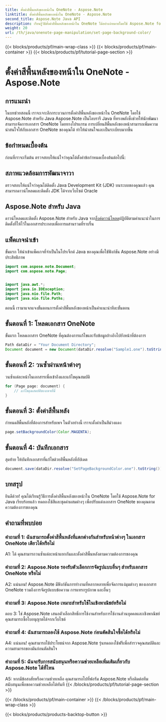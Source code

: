 ```yaml
---
title: ตั้งค่าสีพื้นหลังของหน้าใน OneNote - Aspose.Note
linktitle: ตั้งค่าสีพื้นหลังของหน้าใน OneNote - Aspose.Note
second_title: Aspose.Note Java API
description: เรียนรู้วิธีตั้งค่าสีพื้นหลังของหน้าใน OneNote ได้อย่างง่ายดายโดยใช้ Aspose.Note for Java เพิ่มความดึงดูดสายตาให้กับเอกสารของคุณด้วยบทช่วยสอนง่ายๆ นี้
weight: 20
url: /th/java/onenote-page-manipulation/set-page-background-color/
---
```


{{< blocks/products/pf/main-wrap-class >}}
{{< blocks/products/pf/main-container >}}
{{< blocks/products/pf/tutorial-page-section >}}

# ตั้งค่าสีพื้นหลังของหน้าใน OneNote - Aspose.Note

## การแนะนำ

ในบทช่วยสอนนี้ เราจะเจาะลึกกระบวนการตั้งค่าสีพื้นหลังของหน้าใน OneNote โดยใช้ Aspose.Note สำหรับ Java Aspose.Note เป็นไลบรารี Java ที่ทรงพลังซึ่งช่วยให้นักพัฒนาสามารถจัดการเอกสาร OneNote โดยทางโปรแกรม การเปลี่ยนสีพื้นหลังของหน้าสามารถเพิ่มความน่าสนใจให้กับเอกสาร OneNote ของคุณได้ ทำให้น่าสนใจและเป็นระเบียบมากขึ้น

## ข้อกำหนดเบื้องต้น

ก่อนที่เราจะเริ่มต้น ตรวจสอบให้แน่ใจว่าคุณได้ตั้งค่าข้อกำหนดเบื้องต้นต่อไปนี้:

## สภาพแวดล้อมการพัฒนาจาวา

ตรวจสอบให้แน่ใจว่าคุณได้ติดตั้ง Java Development Kit (JDK) บนระบบของคุณแล้ว คุณสามารถดาวน์โหลดและติดตั้ง JDK ได้จากเว็บไซต์ Oracle

## Aspose.Note สำหรับ Java

 ดาวน์โหลดและติดตั้ง Aspose.Note สำหรับ Java จาก[ลิ้งค์ดาวน์โหลด](https://releases.aspose.com/note/java/)ปฏิบัติตามคำแนะนำในการติดตั้งที่ให้ไว้ในเอกสารประกอบเพื่อการผสานรวมที่ราบรื่น

## แพ็คเกจนำเข้า

ขั้นแรก ให้นำเข้าแพ็คเกจที่จำเป็นในโปรเจ็กต์ Java ของคุณเพื่อใช้ฟังก์ชัน Aspose.Note อย่างมีประสิทธิภาพ

```java
import com.aspose.note.Document;
import com.aspose.note.Page;


import java.awt.*;
import java.io.IOException;
import java.nio.file.Path;
import java.nio.file.Paths;
```

ตอนนี้ เรามาแจกแจงขั้นตอนการตั้งค่าสีพื้นหลังของหน้าเป็นคำแนะนำทีละขั้นตอน

## ขั้นตอนที่ 1: โหลดเอกสาร OneNote

ขั้นแรก โหลดเอกสาร OneNote ที่คุณต้องการแก้ไขและรับข้อมูลอ้างอิงไปยังหน้าที่ต้องการ

```java
Path dataDir = "Your Document Directory";
Document document = new Document(dataDir.resolve("Sample1.one").toString());
```

## ขั้นตอนที่ 2: วนซ้ำผ่านหน้าต่างๆ

วนซ้ำแต่ละหน้าในเอกสารเพื่อเข้าถึงและแก้ไขคุณสมบัติ

```java
for (Page page: document) {
    // แก้ไขคุณสมบัติของเพจที่นี่
}
```

## ขั้นตอนที่ 3: ตั้งค่าสีพื้นหลัง

กำหนดสีพื้นหลังที่ต้องการสำหรับเพจ ในตัวอย่างนี้ เราจะตั้งค่าเป็นสีม่วงแดง

```java
page.setBackgroundColor(Color.MAGENTA);
```

## ขั้นตอนที่ 4: บันทึกเอกสาร

สุดท้าย ให้บันทึกเอกสารที่แก้ไขด้วยสีพื้นหลังที่อัปเดต

```java
document.save(dataDir.resolve("SetPageBackgroundColor.one").toString());
```

## บทสรุป

ยินดีด้วย! คุณได้เรียนรู้วิธีการตั้งค่าสีพื้นหลังของหน้าใน OneNote โดยใช้ Aspose.Note for Java เรียบร้อยแล้ว ทดลองใช้สีและชุดค่าผสมต่างๆ เพื่อปรับแต่งเอกสาร OneNote ของคุณตามความต้องการของคุณ

## คำถามที่พบบ่อย

### คำถามที่ 1: ฉันสามารถตั้งค่าสีพื้นหลังที่แตกต่างกันสำหรับหน้าต่างๆ ในเอกสาร OneNote เดียวได้หรือไม่

A1: ได้ คุณสามารถวนซ้ำแต่ละหน้าแยกกันและตั้งค่าสีพื้นหลังตามความต้องการของคุณ

### คำถามที่ 2: Aspose.Note รองรับตัวเลือกการจัดรูปแบบอื่นๆ สำหรับเอกสาร OneNote หรือไม่

A2: แน่นอน! Aspose.Note มีฟังก์ชันการทำงานที่หลากหลายเพื่อจัดการแง่มุมต่างๆ ของเอกสาร OneNote รวมถึงการจัดรูปแบบข้อความ การแทรกรูปภาพ และอื่นๆ

### คำถามที่ 3: Aspose.Note เหมาะสำหรับใช้ในเชิงพาณิชย์หรือไม่

ตอบ 3: ใช่ Aspose.Note เสนอตัวเลือกสิทธิ์การใช้งานสำหรับการใช้งานส่วนบุคคลและเชิงพาณิชย์ คุณสามารถซื้อใบอนุญาตได้จากเว็บไซต์

### คำถามที่ 4: ฉันสามารถลองใช้ Aspose.Note ก่อนตัดสินใจซื้อได้หรือไม่

A4: แน่นอน! คุณสามารถใช้ประโยชน์จาก Aspose.Note รุ่นทดลองใช้ฟรีเพื่อสำรวจคุณสมบัติและความสามารถของมันก่อนตัดสินใจ

### คำถามที่ 5: ฉันจะรับการสนับสนุนหรือความช่วยเหลือเพิ่มเติมเกี่ยวกับ Aspose.Note ได้ที่ไหน

A5: หากมีข้อสงสัยหรือความช่วยเหลือ คุณสามารถไปที่ฟอรัม Aspose.Note หรือติดต่อทีมสนับสนุนเพื่อขอความช่วยเหลือได้ทันที
{{< /blocks/products/pf/tutorial-page-section >}}

{{< /blocks/products/pf/main-container >}}
{{< /blocks/products/pf/main-wrap-class >}}

{{< blocks/products/products-backtop-button >}}
